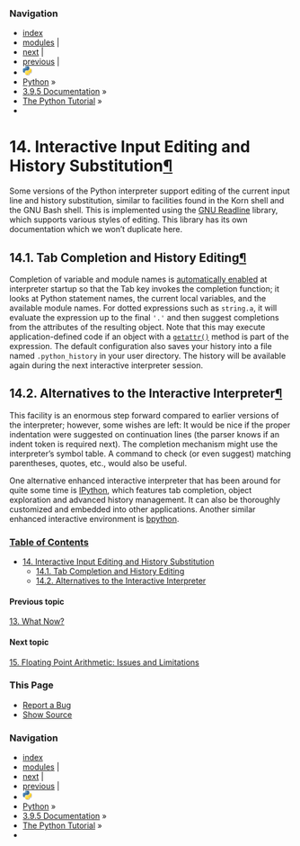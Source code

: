 ### Navigation

- [index](https://docs.python.org/3/genindex.html 'General Index')
- [modules](https://docs.python.org/3/py-modindex.html 'Python Module Index') |
- [next](floatingpoint.html '15. Floating Point Arithmetic: Issues and Limitations') |
- [previous](whatnow.html '13. What Now?') |
- ![](../_static/py.png)
- [Python](https://www.python.org/) »
- [3.9.5 Documentation](https://docs.python.org/3/index.html) »
- [The Python Tutorial](index.html) »
-

<span id="tut-interacting"></span>

# <span class="section-number">14. </span>Interactive Input Editing and History Substitution<a href="#interactive-input-editing-and-history-substitution" class="headerlink" title="Permalink to this headline">¶</a>

Some versions of the Python interpreter support editing of the current input line and history substitution, similar to facilities found in the Korn shell and the GNU Bash shell. This is implemented using the <a href="https://tiswww.case.edu/php/chet/readline/rltop.html" class="reference external">GNU Readline</a> library, which supports various styles of editing. This library has its own documentation which we won’t duplicate here.

<span id="tut-keybindings"></span>

## <span class="section-number">14.1. </span>Tab Completion and History Editing<a href="#tab-completion-and-history-editing" class="headerlink" title="Permalink to this headline">¶</a>

Completion of variable and module names is <a href="https://docs.python.org/3/library/site.html#rlcompleter-config" class="reference internal"><span class="std std-ref">automatically enabled</span></a> at interpreter startup so that the Tab key invokes the completion function; it looks at Python statement names, the current local variables, and the available module names. For dotted expressions such as `string.a`, it will evaluate the expression up to the final `'.'` and then suggest completions from the attributes of the resulting object. Note that this may execute application-defined code if an object with a <a href="https://docs.python.org/3/reference/datamodel.html#object.__getattr__" class="reference internal" title="object.__getattr__"><code class="sourceCode python"><span class="bu">getattr</span>()</code></a> method is part of the expression. The default configuration also saves your history into a file named `.python_history` in your user directory. The history will be available again during the next interactive interpreter session.

<span id="tut-commentary"></span>

## <span class="section-number">14.2. </span>Alternatives to the Interactive Interpreter<a href="#alternatives-to-the-interactive-interpreter" class="headerlink" title="Permalink to this headline">¶</a>

This facility is an enormous step forward compared to earlier versions of the interpreter; however, some wishes are left: It would be nice if the proper indentation were suggested on continuation lines (the parser knows if an indent token is required next). The completion mechanism might use the interpreter’s symbol table. A command to check (or even suggest) matching parentheses, quotes, etc., would also be useful.

One alternative enhanced interactive interpreter that has been around for quite some time is <a href="https://ipython.org/" class="reference external">IPython</a>, which features tab completion, object exploration and advanced history management. It can also be thoroughly customized and embedded into other applications. Another similar enhanced interactive environment is <a href="https://www.bpython-interpreter.org/" class="reference external">bpython</a>.

### [Table of Contents](https://docs.python.org/3/contents.html)

- <a href="#" class="reference internal">14. Interactive Input Editing and History Substitution</a>
  - <a href="#tab-completion-and-history-editing" class="reference internal">14.1. Tab Completion and History Editing</a>
  - <a href="#alternatives-to-the-interactive-interpreter" class="reference internal">14.2. Alternatives to the Interactive Interpreter</a>

#### Previous topic

[<span class="section-number">13. </span>What Now?](whatnow.html 'previous chapter')

#### Next topic

[<span class="section-number">15. </span>Floating Point Arithmetic: Issues and Limitations](floatingpoint.html 'next chapter')

### This Page

- [Report a Bug](https://docs.python.org/3/bugs.html)
- [Show Source](https://github.com/python/cpython/blob/3.9/Doc/tutorial/interactive.rst)

### Navigation

- [index](https://docs.python.org/3/genindex.html 'General Index')
- [modules](https://docs.python.org/3/py-modindex.html 'Python Module Index') |
- [next](floatingpoint.html '15. Floating Point Arithmetic: Issues and Limitations') |
- [previous](whatnow.html '13. What Now?') |
- ![](../_static/py.png)
- [Python](https://www.python.org/) »
- [3.9.5 Documentation](https://docs.python.org/3/index.html) »
- [The Python Tutorial](index.html) »
-
